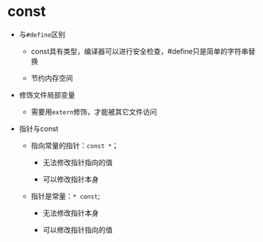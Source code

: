 # const

*   与`#define`区别

    *   const具有类型，编译器可以进行安全检查，#define只是简单的字符串替换

    *   节约内存空间

*   修饰文件局部变量

    *   需要用`extern`修饰，才能被其它文件访问

*   指针与const

    *   指向常量的指针：`const *`；

        *   无法修改指针指向的值

        *   可以修改指针本身

    *   指针是常量：`* const`;

        *   无法修改指针本身

        *   可以修改指针指向的值

